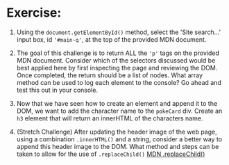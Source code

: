 # Exercise:

1. Using the `document.getElementById()` method, select the 'Site search...' input box, id `'#main-q'`, at the top of the provided MDN document.

2. The goal of this challenge is to return ALL the `'p'` tags on the provided MDN document. Consider which of the selectors discussed would be best applied here by first inspecting the page and reviewing the DOM. Once completed, the return should be a list of nodes. What array method can be used to log each element to the console? Go ahead and test this out in your console.  

3. Now that we have seen how to create an element and append it to the DOM, we want to add the character name to the `pokeCard` div. Create an `h3` element that will return an innerHTML of the characters name.

4. (Stretch Challenge) After updating the header image of the web page, using a combination `.innerHTML()` and a string, consider a better way to append this header image to the DOM. What method and steps can be taken to allow for the use of `.replaceChild()` [MDN .replaceChild()](https://developer.mozilla.org/en-US/docs/Web/API/Node/replaceChild)